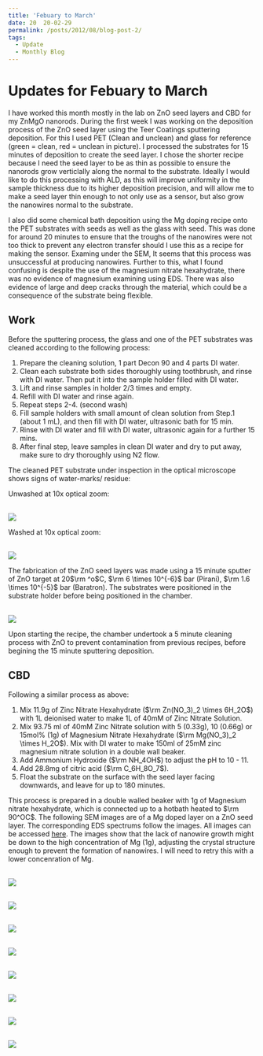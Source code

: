 ```yaml
---
title: 'Febuary to March'
date: 20  20-02-29
permalink: /posts/2012/08/blog-post-2/
tags:
  - Update
  - Monthly Blog
---
```

Updates for Febuary to March
=======

I have worked this month mostly in the lab on ZnO seed layers and CBD for my ZnMgO nanorods. During the first week I was working on the deposition process of the ZnO seed layer using the Teer Coatings sputtering deposition. For this I used PET (Clean and unclean) and glass for reference (green = clean, red = unclean in picture). I processed the substrates for 15 minutes of deposition to create the seed layer. I chose the shorter recipe because I need the seed layer to be as thin as possible to ensure the nanorods grow verticlally along the normal to the substrate. Ideally I would like to do this processing with ALD, as this will improve uniformity in the sample thickness due to its higher deposition precision, and will allow me to make a seed layer thin enough to not only use as a sensor, but also grow the nanowires normal to the substrate.

I also did some chemical bath deposition using the Mg doping recipe onto the PET substrates with seeds as well as the glass with seed. This was done for around 20 minutes to ensure that the troughs of the nanowires were not too thick to prevent any electron transfer should I use this as a recipe for making the sensor. Examing under the SEM, It seems that this process was unsuccessful at producing nanowires. Further to this, what I found confusing is despite the use of the magnesium nitrate hexahydrate, there was no evidence of magnesium examining using EDS. There was also evidence of large and deep cracks through the material, which could be a consequence of the substrate being flexible.

Work
--------

Before the sputtering process, the glass and one of the PET substrates was cleaned according to the following process:

1.	Prepare the cleaning solution, 1 part Decon 90 and 4 parts DI water. 
1.	Clean each substrate both sides thoroughly using toothbrush, and rinse with DI water. Then put it into the sample holder filled with DI water.
1.	Lift and rinse samples in holder 2/3 times and empty. 
1.	Refill with DI water and rinse again.
1.	Repeat steps 2-4. (second wash)
1.	Fill sample holders with small amount of clean solution from Step.1 (about 1 mL), and then fill with DI water, ultrasonic bath for 15 min. 
1.	Rinse with DI water and fill with DI water, ultrasonic again for a further 15 mins. 
1.	After final step, leave samples in clean DI water and dry to put away, make sure to dry thoroughly using N2 flow.

The cleaned PET substrate under inspection in the optical microscope shows signs of water-marks/ residue:

Unwashed at 10x optical zoom:

<br/><img src='/images/ZnO_opt_Micrascope/ZnO_unwashed_10.jpg'>

Washed at 10x optical zoom:

<br/><img src='/images/ZnO_opt_Micrascope/ZnO_washed_10.jpg'>

The fabrication of the ZnO seed layers was made using a 15 minute sputter of ZnO target at 20$\rm ^o$C, $\rm 6 \times 10^{-6}$ bar (Pirani), $\rm 1.6 \times 10^{-5}$ bar (Baratron). The substrates were positioned in the substrate holder before being positioned in the chamber.

<br/><img src='/images/IMG_20200217_164035.jpg'>

Upon starting the recipe, the chamber undertook a 5 minute cleaning process with ZnO to prevent contamination from previous recipes, before begining the 15 minute sputtering deposition. 

CBD
--------

Following a similar process as above:
1. Mix 11.9g of Zinc Nitrate Hexahydrate ($\rm Zn(NO_3)_2 \times 6H_2O$) with 1L deionised water to make 1L of 40mM of Zinc Nitrate Solution.
1. Mix 93.75 ml of 40mM Zinc Nitrate solution with 5 (0.33g), 10 (0.66g) or 15mol% (1g) of Magnesium Nitrate Hexahydrate ($\rm Mg(NO_3)_2 \times H_2O$). Mix with DI water to make 150ml of 25mM zinc magnesium nitrate solution in a double wall beaker.
1. Add Ammonium Hydroxide ($\rm NH_4OH$) to adjust the pH to 10 - 11. 
1. Add 28.8mg of citric acid ($\rm C_6H_8O_7$).
1. Float the substrate on the surface with the seed layer facing downwards, and leave for up to 180 minutes. 

This process is prepared in a double walled beaker with 1g of Magnesium nitrate hexahydrate, which is connected up to a hotbath heated to $\rm 90^OC$. The following SEM images are of a Mg doped layer on a ZnO seed layer. The corresponding EDS spectrums follow the images. All images can be accessed [here](https://github.com/EwanMatheson/ewanmatheson.github.io/tree/master/images/ZnMgOSEM/GlassZnO). The images show that the lack of nanowire growth might be down to the high concentration of Mg (1g), adjusting the crystal structure enough to prevent the formation of nanowires. I will need to retry this with a lower concenration of Mg. 

<br/><img src='/images/ZnMgOSEM/GlassZnO/Glass20umhighcontrast-Spectrum1and3.jpg'>

<br/><img src='/images/ZnMgOSEM/GlassZnO/Glass1umhighcontrast.jpg'>

<br/><img src='/images/ZnMgOSEM/Spectrum1.jpg'>

<br/><img src='/images/ZnMgOSEM/Spectrum3.jpg'>

<br/><img src='/images/ZnMgOSEM/GlassZnO/Glass10umfeature1-spectrum2.jpg'>

<br/><img src='/images/ZnMgOSEM/Spectrum2.jpg'>

<br/><img src='/images/ZnMgOSEM/GlassZnO/Glass10umfeature2-spectrum4.jpg'>

<br/><img src='/images/ZnMgOSEM/Spectrum4.jpg'>